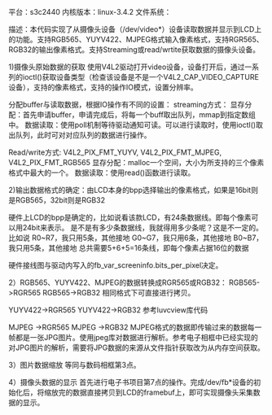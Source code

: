 平台：s3c2440 内核版本：linux-3.4.2 文件系统：

描述：本代码实现了从摄像头设备（/dev/video*）设备读取数据并显示到LCD上的功能。支持RGB565、YUYV422、MJPEG格式输入像素格式，支持RGR565、RGB32的输出像素格式。支持Streaming或read/wrtite获取数据的摄像头设备。


1)摄像头原始数据的获取
使用V4L2驱动打开video设备，设备打开后，通过一系列的ioctl()获取设备类型（检查该设备是不是一个V4L2_CAP_VIDEO_CAPTURE设备），支持的像素格式，支持的操作IO模式，设置分辨率。

分配buffer与读取数据，根据IO操作有不同的设置：
streaming方式：
    显存分配：首先申请buffer，申请完成后，将每一个buff取出队列，mmap到指定数组中。
    数据读取：使用poll机制等待驱动通知可读。可以进行读取时，使用ioctl()取出队列，此时可对对应队列的数据进行操作。

Read/write方式:
    V4L2_PIX_FMT_YUYV, V4L2_PIX_FMT_MJPEG, V4L2_PIX_FMT_RGB565
    显存分配：malloc一个空间，大小为所支持的三个像素格式中最大的一个。
    数据读取：使用read()函数进行读取。


2)输出数据格式的确定：由LCD本身的bpp选择输出的像素格式，如果是16bit则是RGB565，32bit则是RGB32

硬件上LCD的bpp是确定的，比如说看该款LCD，有24条数据线。即每个像素可以用24bit来表示。
是不是有多少条数据线，我就得用多少条呢？这是不一定的。
比如说
R0~R7，我只用5条，其他接地
G0~G7，我只用6条，其他接地
B0~B7，我只用5条，其他接地
总共需要5+6+5=16条线，即每个像素占据16位的数据                                                          

硬件接线图与驱动内写入的fb_var_screeninfo.bits_per_pixel决定。

2）RGB565、YUYV422、MJPEG的数据转换成RGR565或RGB32：
RGB565->RGR565 RGB565->RGB32
相同格式下可直接进行拷贝。 

YUYV422->RGR565 YUYV422->RGB32
参考luvcview库代码


MJPEG ->RGR565 MJPEG ->RGB32
MJPEG格式的数据即传输过来的数据每一帧都是一张JPG图片。使用jpeg库对数据进行解析。参考电子相框中已经实现的对JPG图片的解析，需要将JPG数据的来源从文件指针获取改为从内存空间获取。



3）图片数据缩放
等同与数码相框第3点。



4）摄像头数据的显示
首先进行电子书项目第7点的操作。完成/dev/fb*设备的初始化后，将缩放完的数据直接拷贝到LCD的framebuf上，即可实现摄像头采集数据的显示。
